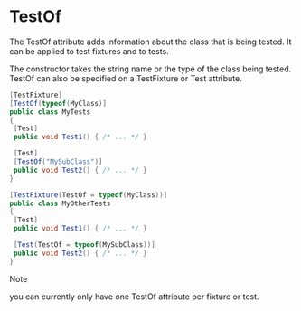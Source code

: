 # TestOf


The TestOf attribute adds information about the class that is being tested. It can be applied to test fixtures and to tests.

The constructor takes the string name or the type of the class being tested. TestOf can also be specified on
a TestFixture or Test attribute.

```csharp
[TestFixture]
[TestOf(typeof(MyClass)]
public class MyTests
{
 [Test]
 public void Test1() { /* ... */ }

 [Test]
 [TestOf("MySubClass")]
 public void Test2() { /* ... */ }
}

[TestFixture(TestOf = typeof(MyClass))]
public class MyOtherTests
{
 [Test]
 public void Test1() { /* ... */ }

 [Test(TestOf = typeof(MySubClass))]
 public void Test2() { /* ... */ }
}
```

> [!NOTE]
> you can currently only have one TestOf attribute per fixture or test.
